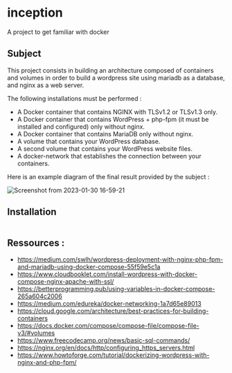 # inception
A project to get familiar with docker

## Subject

This project consists in building an architecture composed of containers and volumes in order to build a wordpress site using mariadb as a database, and nginx as a web server.

The following installations must be performed :
- A Docker container that contains NGINX with TLSv1.2 or TLSv1.3 only.
- A Docker container that contains WordPress + php-fpm (it must be installed and
configured) only without nginx.
- A Docker container that contains MariaDB only without nginx.
- A volume that contains your WordPress database.
- A second volume that contains your WordPress website files.
- A docker-network that establishes the connection between your containers.

Here is an example diagram of the final result provided by the subject :

![Screenshot from 2023-01-30 16-59-21](https://user-images.githubusercontent.com/93100775/215528044-cd99af72-77ff-44ed-b1c3-dd0cc73eb55f.png)

## Installation

```shell

```

## Ressources :

- https://medium.com/swlh/wordpress-deployment-with-nginx-php-fpm-and-mariadb-using-docker-compose-55f59e5c1a
- https://www.cloudbooklet.com/install-wordpress-with-docker-compose-nginx-apache-with-ssl/
- https://betterprogramming.pub/using-variables-in-docker-compose-265a604c2006
- https://medium.com/edureka/docker-networking-1a7d65e89013
- https://cloud.google.com/architecture/best-practices-for-building-containers
- https://docs.docker.com/compose/compose-file/compose-file-v3/#volumes
- https://www.freecodecamp.org/news/basic-sql-commands/
- https://nginx.org/en/docs/http/configuring_https_servers.html
- https://www.howtoforge.com/tutorial/dockerizing-wordpress-with-nginx-and-php-fpm/
